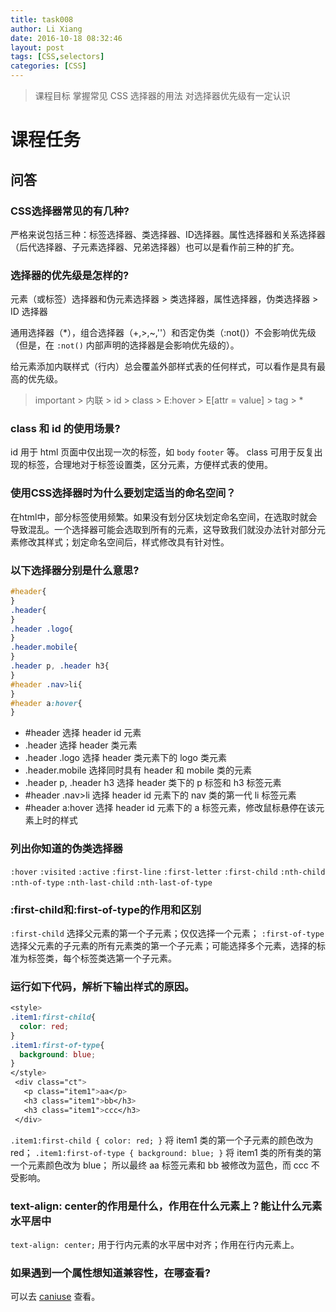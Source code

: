 ```yaml
---
title: task008
author: Li Xiang
date: 2016-10-18 08:32:46
layout: post
tags: [CSS,selectors]
categories: [CSS]
---
```


> 课程目标
> 掌握常见 CSS 选择器的用法
> 对选择器优先级有一定认识

# 课程任务 #

## 问答 ##

### CSS选择器常见的有几种? ###

严格来说包括三种：标签选择器、类选择器、ID选择器。属性选择器和关系选择器（后代选择器、子元素选择器、兄弟选择器）也可以是看作前三种的扩充。

### 选择器的优先级是怎样的? ###

元素（或标签）选择器和伪元素选择器 > 类选择器，属性选择器，伪类选择器 > ID 选择器

通用选择器（*），组合选择器（+,>,~,''）和否定伪类（:not()）不会影响优先级（但是，在 `:not()` 内部声明的选择器是会影响优先级的）。

给元素添加内联样式（行内）总会覆盖外部样式表的任何样式，可以看作是具有最高的优先级。

> important > 内联 > id > class > E:hover > E[attr = value] > tag > *

### class 和 id 的使用场景? ###

id 用于 html 页面中仅出现一次的标签，如 `body` `footer` 等。
class 可用于反复出现的标签，合理地对于标签设置类，区分元素，方便样式表的使用。

### 使用CSS选择器时为什么要划定适当的命名空间？ ###

在html中，部分标签使用频繁。如果没有划分区块划定命名空间，在选取时就会导致混乱。一个选择器可能会选取到所有的元素，这导致我们就没办法针对部分元素修改其样式；划定命名空间后，样式修改具有针对性。

### 以下选择器分别是什么意思? ###

``` css
#header{
}
.header{
}
.header .logo{
}
.header.mobile{
}
.header p, .header h3{
}
#header .nav>li{
}
#header a:hover{
}
```

- #header 选择 header id 元素
- .header 选择 header 类元素
- .header .logo 选择 header 类元素下的 logo 类元素
- .header.mobile 选择同时具有 header 和 mobile 类的元素
- .header p, .header h3 选择 header 类下的 p 标签和 h3 标签元素
- #header .nav>li 选择 header id 元素下的 nav 类的第一代 li 标签元素
- #header a:hover 选择 header id 元素下的 a 标签元素，修改鼠标悬停在该元素上时的样式

### 列出你知道的伪类选择器 ###

`:hover` `:visited` `:active`
`:first-line` `:first-letter`
`:first-child` `:nth-child` `:nth-of-type` `:nth-last-child` `:nth-last-of-type`

### :first-child和:first-of-type的作用和区别 ###

`:first-child` 选择父元素的第一个子元素；仅仅选择一个元素；
`:first-of-type` 选择父元素的子元素的所有元素类的第一个子元素；可能选择多个元素，选择的标准为标签类，每个标签类选第一个子元素。

### 运行如下代码，解析下输出样式的原因。 ###

``` css
<style>
.item1:first-child{
  color: red;
}
.item1:first-of-type{
  background: blue;
}
</style>
 <div class="ct">
   <p class="item1">aa</p>
   <h3 class="item1">bb</h3>
   <h3 class="item1">ccc</h3>
 </div>
```

`.item1:first-child { color: red; }` 将 item1 类的第一个子元素的颜色改为 red；
`.item1:first-of-type { background: blue; }` 将 item1 类的所有类的第一个元素颜色改为 blue；
所以最终 aa 标签元素和 bb 被修改为蓝色，而 ccc 不受影响。

### text-align: center的作用是什么，作用在什么元素上？能让什么元素水平居中 ###

`text-align: center;` 用于行内元素的水平居中对齐；作用在行内元素上。

### 如果遇到一个属性想知道兼容性，在哪查看? ###

可以去 [caniuse](https://caniuse.com) 查看。
